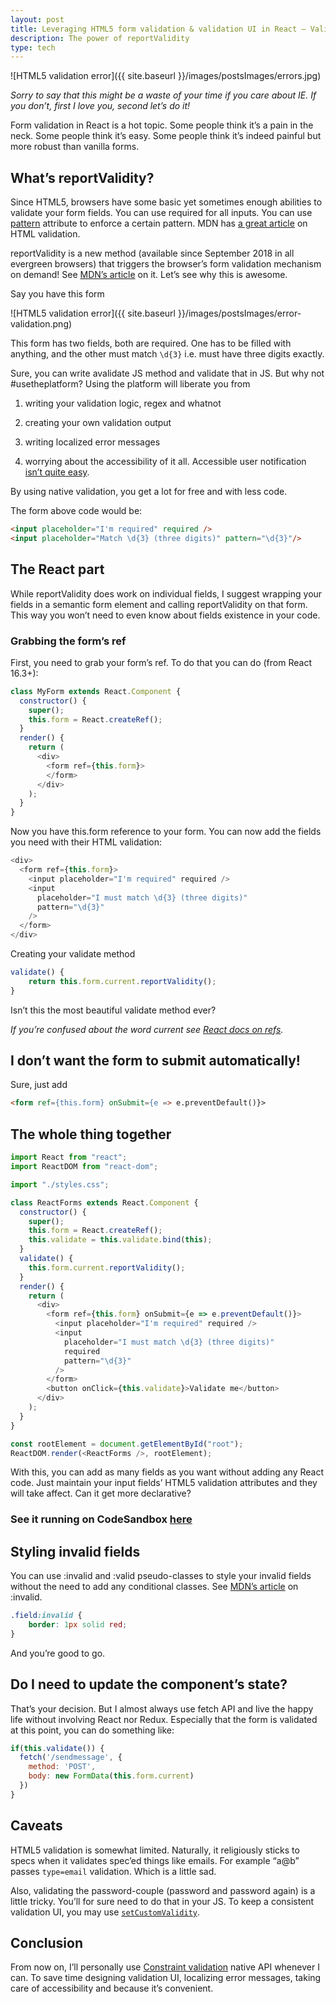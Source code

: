 ```yaml
---
layout: post
title: Leveraging HTML5 form validation & validation UI in React — Validate forms in 2 mins
description: The power of reportValidity
type: tech
---
```


![HTML5 validation error]({{ site.baseurl }}/images/postsImages/errors.jpg)

*Sorry to say that this might be a waste of your time if you care about IE. If you don’t, first I love you, second let’s do it!*

Form validation in React is a hot topic. Some people think it’s a pain in the neck. Some people think it’s easy. Some people think it’s indeed painful but more robust than vanilla forms.

## What’s reportValidity?

Since HTML5, browsers have some basic yet sometimes enough abilities to validate your form fields. You can use required for all inputs. You can use [pattern](https://www.w3schools.com/tags/att_input_pattern.asp) attribute to enforce a certain pattern. MDN has [a great article](https://developer.mozilla.org/en-US/docs/Learn/HTML/Forms/Form_validation) on HTML validation.

reportValidity is a new method (available since September 2018 in all evergreen browsers) that triggers the browser’s form validation mechanism on demand! See [MDN’s article](https://developer.mozilla.org/en-US/docs/Web/API/HTMLFormElement/reportValidity) on it. Let’s see why this is awesome.

Say you have this form

![HTML5 validation error]({{ site.baseurl }}/images/postsImages/error-validation.png)

This form has two fields, both are required. One has to be filled with anything, and the other must match `\d{3}` i.e. must have three digits exactly.

Sure, you can write avalidate JS method and validate that in JS. But why not #usetheplatform? Using the platform will liberate you from

1. writing your validation logic, regex and whatnot

1. creating your own validation output

1. writing localized error messages

1. worrying about the accessibility of it all. Accessible user notification [isn’t quite easy](https://www.w3.org/WAI/tutorials/forms/notifications/).

By using native validation, you get a lot for free and with less code.

The form above code would be:

```html
<input placeholder="I'm required" required />
<input placeholder="Match \d{3} (three digits)" pattern="\d{3}"/>
```

## The React part

While reportValidity does work on individual fields, I suggest wrapping your fields in a semantic form element and calling reportValidity on that form. This way you won’t need to even know about fields existence in your code.

### Grabbing the form’s ref

First, you need to grab your form’s ref. To do that you can do (from React 16.3+):

```js
class MyForm extends React.Component {
  constructor() {
    super();
    this.form = React.createRef();
  }
  render() {
    return (
      <div>
        <form ref={this.form}>          
        </form>
      </div>
    );
  }
}
```

Now you have this.form reference to your form. You can now add the fields you need with their HTML validation:

```js
<div>
  <form ref={this.form}>
    <input placeholder="I'm required" required />
    <input
      placeholder="I must match \d{3} (three digits)"
      pattern="\d{3}"
    />
  </form>
</div>
```

Creating your validate method

```js
validate() {
    return this.form.current.reportValidity();
}
```

Isn’t this the most beautiful validate method ever?

*If you’re confused about the word current see [React docs on refs](https://reactjs.org/docs/refs-and-the-dom.html).*

## I don’t want the form to submit automatically!

Sure, just add

```html
<form ref={this.form} onSubmit={e => e.preventDefault()}>
```

## The whole thing together

```js
import React from "react";
import ReactDOM from "react-dom";

import "./styles.css";

class ReactForms extends React.Component {
  constructor() {
    super();
    this.form = React.createRef();
    this.validate = this.validate.bind(this);
  }
  validate() {
    this.form.current.reportValidity();
  }
  render() {
    return (
      <div>
        <form ref={this.form} onSubmit={e => e.preventDefault()}>
          <input placeholder="I'm required" required />
          <input
            placeholder="I must match \d{3} (three digits)"
            required
            pattern="\d{3}"
          />
        </form>
        <button onClick={this.validate}>Validate me</button>
      </div>
    );
  }
}

const rootElement = document.getElementById("root");
ReactDOM.render(<ReactForms />, rootElement);
```

With this, you can add as many fields as you want without adding any React code. Just maintain your input fields’ HTML5 validation attributes and they will take affect. Can it get more declarative?

### See it running on CodeSandbox [here](https://codesandbox.io/s/30q85ylpn6)

## Styling invalid fields

You can use :invalid and :valid pseudo-classes to style your invalid fields without the need to add any conditional classes. See [MDN’s article](https://developer.mozilla.org/en-US/docs/Web/CSS/:invalid) on :invalid.

```css
.field:invalid {
    border: 1px solid red;
}
```

And you’re good to go.

## Do I need to update the component’s state?

That’s your decision. But I almost always use fetch API and live the happy life without involving React nor Redux. Especially that the form is validated at this point, you can do something like:

```js
if(this.validate()) {
  fetch('/sendmessage', {
    method: 'POST',
    body: new FormData(this.form.current)
  })
}
```

## Caveats

HTML5 validation is somewhat limited. Naturally, it religiously sticks to specs when it validates spec’ed things like emails. For example “a@b” passes `type=email` validation. Which is a little sad.

Also, validating the password-couple (password and password again) is a little tricky. You’ll for sure need to do that in your JS. To keep a consistent validation UI, you may use [`setCustomValidity`](https://developer.mozilla.org/en-US/docs/Web/API/HTMLSelectElement/setCustomValidity).

## Conclusion

From now on, I’ll personally use [Constraint validation](https://developer.mozilla.org/en-US/docs/Web/Guide/HTML/HTML5/Constraint_validation) native API whenever I can. To save time designing validation UI, localizing error messages, taking care of accessibility and because it’s convenient.
